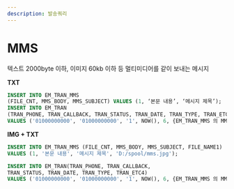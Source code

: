 ```yaml
---
description: 발송쿼리
---
```


# MMS

텍스트 2000byte 이하, 이미지 60kb 이하 등 멀티미디어를 같이 보내는 메시지



**TXT**

```sql
INSERT INTO EM_TRAN_MMS
(FILE_CNT, MMS_BODY, MMS_SUBJECT) VALUES (1, ‘본문 내용’, ‘메시지 제목’);
INSERT INTO EM_TRAN
(TRAN_PHONE, TRAN_CALLBACK, TRAN_STATUS, TRAN_DATE, TRAN_TYPE, TRAN_ETC4)
VALUES ('01000000000', '01000000000', '1', NOW(), 6, {EM_TRAN_MMS 의 MMS_SEQ 값})
```

**IMG + TXT**

```sql
INSERT INTO EM_TRAN_MMS (FILE_CNT, MMS_BODY, MMS_SUBJECT, FILE_NAME1) 
VALUES (1, '본문 내용', '메시지 제목', 'D:/spool/mms.jpg');

INSERT INTO EM_TRAN(TRAN_PHONE, TRAN_CALLBACK, 
TRAN_STATUS, TRAN_DATE, TRAN_TYPE, TRAN_ETC4)
VALUES ('01000000000', '01000000000', '1', NOW(), 6, {EM_TRAN_MMS 의 MMS_SEQ 값});
```

